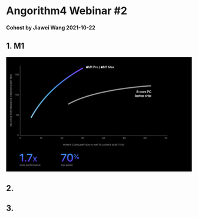 # Angorithm4 Webinar #2 

#### Cohost by Jiawei Wang 2021-10-22


## 1. M1
![M1Performance](Sources/M1Performance.png)


## 2. 


## 3. 
